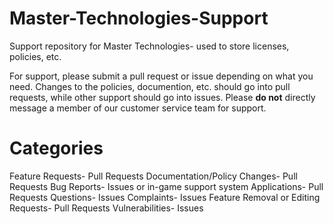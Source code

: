 # Master-Technologies-Support
Support repository for Master Technologies- used to store licenses, policies, etc.

For support, please submit a pull request or issue depending on what you need. Changes to the policies, documention, etc. should go into pull requests, while other support should go into issues. Please **do not** directly message a member of our customer service team for support.

# Categories
Feature Requests- Pull Requests
Documentation/Policy Changes- Pull Requests
Bug Reports- Issues or in-game support system
Applications- Pull Requests
Questions- Issues
Complaints- Issues
Feature Removal or Editing Requests- Pull Requests
Vulnerabilities- Issues
